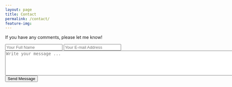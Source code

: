 ```yaml
---
layout: page
title: Contact
permalink: /contact/
feature-img:
---
```


If you have any comments, please let me know!

<form action="https://getsimpleform.com/messages?form_api_token=e22e65bd4cfc3e2b06a26628433411f8_" method="post">
  <!-- the redirect_to is optional, the form will redirect to the referrer on submission -->
  <input type='hidden' name='redirect_to' value='http://SJl149.github.io/thank-you/' />
  <input type='text' name='name' placeholder='Your Full Name' />
  <input type='email' name='email' placeholder='Your E-mail Address' />
  <textarea rows='5' cols='100' name='message' placeholder='Write your message ...'></textarea>
  <input type='submit' value='Send Message' />
</form>
